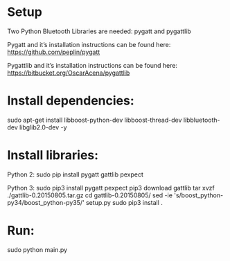 # Setup

Two Python Bluetooth Libraries are needed: pygatt and pygattlib

Pygatt and it’s installation instructions can be found here:
https://github.com/peplin/pygatt

Pygattlib and it’s installation instructions can be found here:
https://bitbucket.org/OscarAcena/pygattlib


# Install dependencies:
sudo apt-get install libboost-python-dev libboost-thread-dev libbluetooth-dev libglib2.0-dev -y

# Install libraries:
Python 2:
sudo pip install pygatt gattlib pexpect

Python 3:
sudo pip3 install pygatt pexpect
pip3 download gattlib
tar xvzf ./gattlib-0.20150805.tar.gz
cd gattlib-0.20150805/
sed -ie 's/boost_python-py34/boost_python-py35/' setup.py
sudo pip3 install .

# Run:
sudo python main.py
